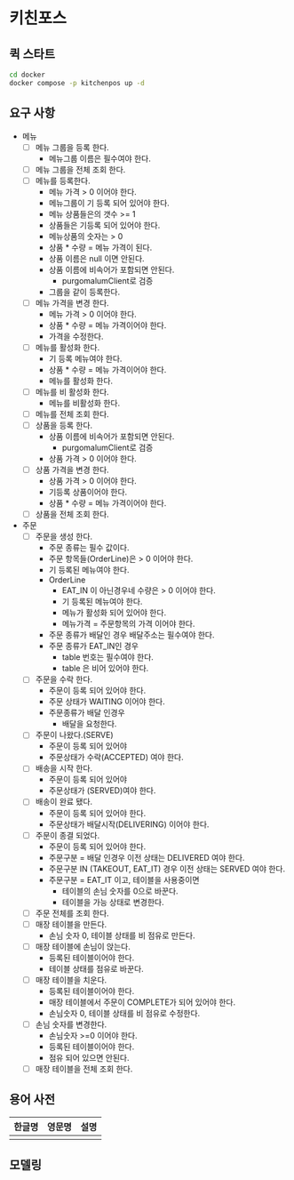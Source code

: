 # 키친포스

## 퀵 스타트

```sh
cd docker
docker compose -p kitchenpos up -d
```

## 요구 사항

- 메뉴
    - [ ] 메뉴 그룹을 등록 한다.
        - 메뉴그룹 이름은 필수여야 한다.
    - [ ] 메뉴 그룹을 전체 조회 한다.
    - [ ] 메뉴를 등록한다.
        - 메뉴 가격 > 0 이어야 한다.
        - 메뉴그룹이 기 등록 되어 있어야 한다.
        - 메뉴 상품들은의 갯수 >= 1
        - 상품들은 기등록 되어 있어야 한다.
        - 메뉴상품의 숫자는 > 0
        - 상품 * 수량 = 메뉴 가격이 된다.
        - 상품 이름은 null 이면 안된다.
        - 상품 이름에 비속어가 포함되면 안된다.
            - purgomalumClient로 검증
        - 그룹을 같이 등록한다.
    - [ ] 메뉴 가격을 변경 한다.
        - 메뉴 가격 > 0 이어야 한다.
        - 상품 * 수량 = 메뉴 가격이어야 한다.
        - 가격을 수정한다.
    - [ ] 메뉴를 활성화 한다.
        - 기 등록 메뉴여야 한다.
        - 상품 * 수량 = 메뉴 가격이어야 한다.
        - 메뉴를 활성화 한다.
    - [ ] 메뉴를 비 활성화 한다.
        - 메뉴를 비활성화 한다.
    - [ ] 메뉴를 전체 조회 한다.
    - [ ] 상품을 등록 한다.
        - 상품 이름에 비속어가 포함되면 안된다.
            - purgomalumClient로 검증
        - 상품 가격 > 0 이어야 한다.
    - [ ] 상품 가격을 변경 한다.
        - 상품 가격 > 0 이어야 한다.
        - 기등록 상품이어야 한다.
        - 상품 * 수량 = 메뉴 가격이어야 한다.
    - [ ] 상품을 전체 조회 한다.
- 주문
    - [ ] 주문을 생성 한다.
        - 주문 종류는 필수 값이다.
        - 주문 항목들(OrderLine)은 > 0 이어야 한다.
        - 기 등록된 메뉴여야 한다.
        - OrderLine
            - EAT_IN 이 아닌경우네 수량은 > 0 이어야 한다.
            - 기 등록된 메뉴여야 한다.
            - 메뉴가 활성화 되어 있어야 한다.
            - 메뉴가격 = 주문항목의 가격 이어야 한다.
        - 주문 종류가 배달인 경우 배달주소는 필수여야 한다.
        - 주문 종류가 EAT_IN인 경우
            - table 번호는 필수여야 한다.
            - table 은 비어 있어야 한다.
    - [ ] 주문을 수락 한다.
        - 주문이 등록 되어 있어야 한다.
        - 주문 상태가 WAITING 이어야 한다.
        - 주문종류가 배달 인경우
            - 배달을 요청한다.
    - [ ] 주문이 나왔다.(SERVE)
        - 주문이 등록 되어 있어야
        - 주문상태가 수락(ACCEPTED) 여야 한다.
    - [ ] 배송을 시작 한다.
        - 주문이 등록 되어 있어야
        - 주문상태가 (SERVED)여야 한다.
    - [ ] 배송이 완료 됐다.
        - 주문이 등록 되어 있어야 한다.
        - 주문상태가 배달시작(DELIVERING) 이어야 한다.
    - [ ] 주문이 종결 되었다.
        - 주문이 등록 되어 있어야 한다.
        - 주문구분 = 배달 인경우 이전 상태는 DELIVERED 여야 한다.
        - 주문구분 IN (TAKEOUT, EAT_IT) 경우 이전 상태는 SERVED 여야 한다.
        - 주문구분 = EAT_IT 이고, 테이블을 사용중이면
            - 테이블의 손님 숫자를 0으로 바꾼다.
            - 테이블을 가능 상태로 변경한다.
    - [ ] 주문 전체를 조회 한다.
    - [ ] 매장 테이블을 만든다.
        - 손님 숫자 0, 테이블 상태를 비 점유로 만든다.
    - [ ] 매장 테이블에 손님이 앉는다.
        - 등록된 테이블이어야 한다.
        - 테이블 상태를 점유로 바꾼다.
    - [ ] 매장 테이블을 치운다.
        - 등록된 테이블이어야 한다.
        - 매장 테이블에서 주문이 COMPLETE가 되어 있어야 한다.
        - 손님숫자 0, 테이블 상태를 비 점유로 수정한다.
    - [ ] 손님 숫자를 변경한다.
        - 손님숫자 >=0 이어야 한다.
        - 등록된 테이블이어야 한다.
        - 점유 되어 있으면 안된다.
    - [ ] 매장 테이블을 전체 조회 한다.

## 용어 사전

| 한글명 | 영문명 | 설명 |
|-----|-----|----|
|     |     |    |

## 모델링

